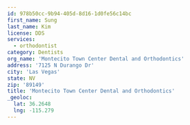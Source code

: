 ```yaml
---
id: 978b50cc-9b94-405d-8d16-1d0fe56c14bc
first_name: Sung
last_name: Kim
license: DDS
services:
  - orthodontist
category: Dentists
org_name: 'Montecito Town Center Dental and Orthodontics'
address: '7125 N Durango Dr'
city: 'Las Vegas'
state: NV
zip: '89149'
title: 'Montecito Town Center Dental and Orthodontics'
_geoloc:
  lat: 36.2648
  lng: -115.279
---
```

